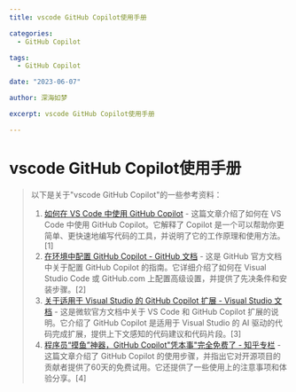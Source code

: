 ```yaml
---
title: vscode GitHub Copilot使用手册

categories:
  - GitHub Copilot

tags:
  - GitHub Copilot

date: "2023-06-07"

author: 深海如梦

excerpt: vscode GitHub Copilot使用手册

---
```


# vscode GitHub Copilot使用手册





> 以下是关于"vscode GitHub Copilot"的一些参考资料：
>
> 1. [如何在 VS Code 中使用 GitHub Copilot](https://www.freecodecamp.org/chinese/news/how-to-use-github-copilot-with-visual-studio-code/) - 这篇文章介绍了如何在 VS Code 中使用 GitHub Copilot。它解释了 Copilot 是一个可以帮助你更简单、更快速地编写代码的工具，并说明了它的工作原理和使用方法。[1]
> 2. [在环境中配置 GitHub Copilot - GitHub 文档](https://docs.github.com/zh/copilot/configuring-github-copilot/configuring-github-copilot-in-your-environment) - 这是 GitHub 官方文档中关于配置 GitHub Copilot 的指南。它详细介绍了如何在 Visual Studio Code 或 GitHub.com 上配置高级设置，并提供了先决条件和安装步骤。[2]
> 3. [关于适用于 Visual Studio 的 GitHub Copilot 扩展 - Visual Studio 文档](https://learn.microsoft.com/zh-cn/visualstudio/ide/visual-studio-github-copilot-extension?view=vs-2022) - 这是微软官方文档中关于 VS Code 和 GitHub Copilot 扩展的说明。它介绍了 GitHub Copilot 是适用于 Visual Studio 的 AI 驱动的代码完成扩展，提供上下文感知的代码建议和代码片段。[3]
> 4. [程序员“摸鱼”神器，GitHub Copilot"凭本事"完全免费了 - 知乎专栏](https://zhuanlan.zhihu.com/p/615574015) - 这篇文章介绍了 GitHub Copilot 的使用步骤，并指出它对开源项目的贡献者提供了60天的免费试用。它还提供了一些使用上的注意事项和体验分享。[4]
>
> 